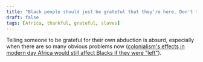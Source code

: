 ```yaml
---
title: "Black people should just be grateful that they're here. Don't they know how much worse they'd have it in Africa?"
draft: false
tags: [Africa, thankful, grateful, slaves]
---
```


Telling someone to be grateful for their own abduction is absurd, especially when there are so many obvious problems now ([colonialism's effects in modern day Africa would still affect Blacks if they were "left"](https://www.pambazuka.org/global-south/effects-colonialism-africas-past-and-present)).

